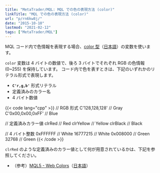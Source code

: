 ```yaml
---
title: "MetaTrader/MQL: MQL での色の表現方法 (color)"
linkTitle: "MQL での色の表現方法 (color)"
url: "p/rn6kw8j/"
date: "2015-10-10"
lastmod: "2021-02-12"
tags: ["MetaTrader/MQL"]
---
```


MQL コード内で色情報を表現する場合、[color 型](https://www.mql5.com/en/docs/basis/types/integer/color)（[日本語](https://www.mql5.com/ja/docs/basis/types/integer/color)）の変数を使います。

`color` 変数は 4 バイトの数値で、後ろ 3 バイトでそれぞれ RGB の色情報 (0~255) を保持しています。
コード内で色を表すときは、下記のいずれかのリテラル形式で表現します。

- __`C'r,g,b'`__ 形式リテラル
- 定義済みのカラー名
- 4 バイト数値

{{< code lang="cpp" >}}
// RGB 形式
C'128,128,128'     // Gray
C'0x00,0x00,0xFF'  // Blue

// 定義済みカラー値
clrRed             // Red
clrYellow          // Yellow
clrBlack           // Black

// 4 バイト整数
0xFFFFFF           // White
16777215           // White
0x008000           // Green
32768              // Green
{{< /code >}}

`clrRed` のような定義済みのカラー値として何が用意されているかは、下記を参照してください。

- （参考）[MQL5 - Web Colors](https://www.mql5.com/en/docs/constants/objectconstants/webcolors)（[日本語](https://www.mql5.com/ja/docs/constants/objectconstants/webcolors)）

